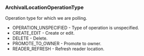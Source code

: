 ### ArchivalLocationOperationType
Operation type for which we are polling.

- OPERATION_UNSPECIFIED - Type of operation is unspecified.
- CREATE_EDIT - Create or edit.
- DELETE - Delete.
- PROMOTE_TO_OWNER - Promote to owner.
- READER_REFRESH - Refresh reader location.
